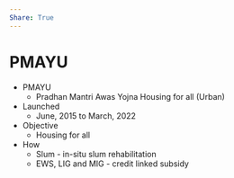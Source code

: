 ```yaml
---
Share: True
---
```

# PMAYU
* PMAYU
	* Pradhan Mantri Awas Yojna Housing for all (Urban)
* Launched
	* June, 2015 to March, 2022
* Objective
	* Housing for all
* How
	* Slum - in-situ slum rehabilitation
	* EWS, LIG and MIG - credit linked subsidy